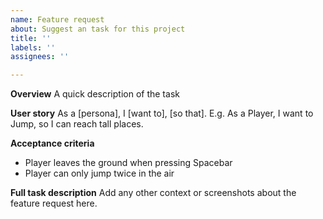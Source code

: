 ```yaml
---
name: Feature request
about: Suggest an task for this project
title: ''
labels: ''
assignees: ''

---
```


**Overview**
A quick description of the task

**User story**
As a [persona], I [want to], [so that]. E.g. As a Player, I want to Jump, so I can reach tall places.

**Acceptance criteria**
- Player leaves the ground when pressing Spacebar
- Player can only jump twice in the air

**Full task description**
Add any other context or screenshots about the feature request here.

